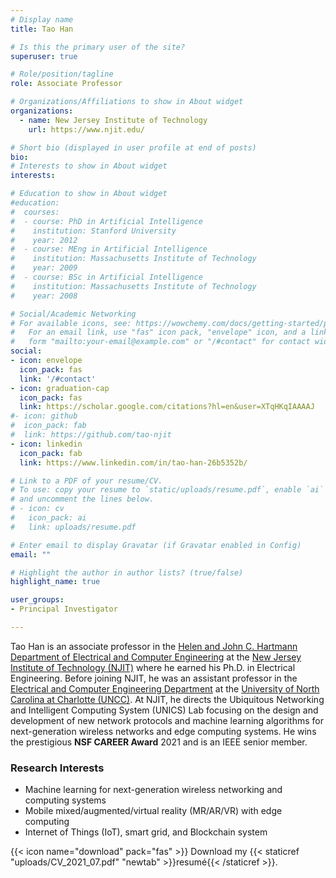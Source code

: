 ```yaml
---
# Display name
title: Tao Han

# Is this the primary user of the site?
superuser: true

# Role/position/tagline
role: Associate Professor

# Organizations/Affiliations to show in About widget
organizations:
  - name: New Jersey Institute of Technology
    url: https://www.njit.edu/

# Short bio (displayed in user profile at end of posts)
bio: 
# Interests to show in About widget
interests:

# Education to show in About widget
#education:
#  courses:
#  - course: PhD in Artificial Intelligence
#    institution: Stanford University
#    year: 2012
#  - course: MEng in Artificial Intelligence
#    institution: Massachusetts Institute of Technology
#    year: 2009
#  - course: BSc in Artificial Intelligence
#    institution: Massachusetts Institute of Technology
#    year: 2008

# Social/Academic Networking
# For available icons, see: https://wowchemy.com/docs/getting-started/page-builder/#icons
#   For an email link, use "fas" icon pack, "envelope" icon, and a link in the
#   form "mailto:your-email@example.com" or "/#contact" for contact widget.
social:
- icon: envelope
  icon_pack: fas
  link: '/#contact'
- icon: graduation-cap
  icon_pack: fas
  link: https://scholar.google.com/citations?hl=en&user=XTqHKqIAAAAJ
#- icon: github
#  icon_pack: fab
#  link: https://github.com/tao-njit
- icon: linkedin
  icon_pack: fab
  link: https://www.linkedin.com/in/tao-han-26b5352b/

# Link to a PDF of your resume/CV.
# To use: copy your resume to `static/uploads/resume.pdf`, enable `ai` icons in `params.toml`, 
# and uncomment the lines below.
# - icon: cv
#   icon_pack: ai
#   link: uploads/resume.pdf

# Enter email to display Gravatar (if Gravatar enabled in Config)
email: ""

# Highlight the author in author lists? (true/false)
highlight_name: true

user_groups:
- Principal Investigator

---
```


Tao Han is an associate professor in the [Helen and John C. Hartmann Department of Electrical and Computer Engineering](https://ece.njit.edu/) at the [New Jersey Institute of Technology (NJIT)](https://www.njit.edu/) where he earned his Ph.D. in Electrical Engineering. Before joining NJIT, he was an assistant professor in the [Electrical and Computer Engineering Department](https://ece.uncc.edu/) at the [University of North Carolina at Charlotte (UNCC)](https://www.uncc.edu/). At NJIT, he directs the Ubiquitous Networking and Intelligent Computing System (UNICS) Lab focusing on the design and development of new network protocols and machine learning algorithms for next-generation wireless networks and edge computing systems. He wins the prestigious **NSF CAREER Award** 2021 and is an IEEE senior member. 

### Research Interests

* Machine learning for next-generation wireless networking and computing systems
* Mobile mixed/augmented/virtual reality (MR/AR/VR) with edge computing
* Internet of Things (IoT), smart grid, and Blockchain system

{{< icon name="download" pack="fas" >}} Download my {{< staticref "uploads/CV_2021_07.pdf" "newtab" >}}resumé{{< /staticref >}}.